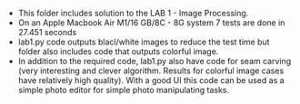- This folder includes solution to the LAB 1 - Image Processing. 
- On an Apple Macbook Air M1/16 GB/8C - 8G system 7 tests are done in 27.451 seconds
- lab1.py code outputs blacl/white images to reduce the test time but folder also includes code that outputs colorful image.
- In addition to the required code, lab1.py also have code for seam carving (very interesting and clever algorithm. Results for colorful image cases have relatively high quality). With a good UI this code can be used as a simple photo editor for simple photo manipulating tasks.
